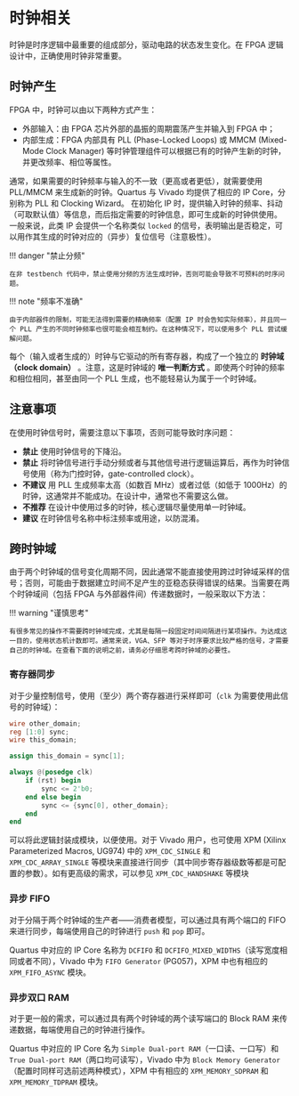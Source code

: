 # 时钟相关

时钟是时序逻辑中最重要的组成部分，驱动电路的状态发生变化。在 FPGA 逻辑设计中，正确使用时钟非常重要。

## 时钟产生

FPGA 中，时钟可以由以下两种方式产生：

* 外部输入：由 FPGA 芯片外部的晶振的周期震荡产生并输入到 FPGA 中；
* 内部生成：FPGA 内部具有 PLL (Phase-Locked Loops) 或 MMCM (Mixed-Mode Clock Manager) 等时钟管理组件可以根据已有的时钟产生新的时钟，并更改频率、相位等属性。

通常，如果需要的时钟频率与输入的不一致（更高或者更低），就需要使用 PLL/MMCM 来生成新的时钟。Quartus 与 Vivado 均提供了相应的 IP Core，分别称为 PLL 和 Clocking Wizard。
在初始化 IP 时，提供输入时钟的频率、抖动（可取默认值）等信息，而后指定需要的时钟信息，即可生成新的时钟供使用。
一般来说，此类 IP 会提供一个名称类似 `locked` 的信号，表明输出是否稳定，可以用作其生成的时钟对应的（异步）复位信号（注意极性）。


!!! danger "禁止分频"

    在非 testbench 代码中，禁止使用分频的方法生成时钟，否则可能会导致不可预料的时序问题。


!!! note "频率不准确"
    
    由于内部器件的限制，可能无法得到需要的精确频率（配置 IP 时会告知实际频率），并且同一个 PLL 产生的不同时钟频率也很可能会相互制约。在这种情况下，可以使用多个 PLL 尝试缓解问题。


每个（输入或者生成的）时钟与它驱动的所有寄存器，构成了一个独立的 **时钟域（clock domain）** 。注意，这是时钟域的 **唯一判断方式** 。即使两个时钟的频率和相位相同，甚至由同一个 PLL 生成，也不能轻易认为属于一个时钟域。


## 注意事项

在使用时钟信号时，需要注意以下事项，否则可能导致时序问题：

* **禁止** 使用时钟信号的下降沿。
* **禁止** 将时钟信号进行手动分频或者与其他信号进行逻辑运算后，再作为时钟信号使用（称为门控时钟，gate-controlled clock）。
* **不建议** 用 PLL 生成频率太高（如数百 MHz）或者过低（如低于 1000Hz）的时钟，这通常并不能成功。在设计中，通常也不需要这么做。
* **不推荐** 在设计中使用过多的时钟，核心逻辑尽量使用单一时钟域。
* **建议** 在时钟信号名称中标注频率或用途，以防混淆。

## 跨时钟域

由于两个时钟域的信号变化周期不同，因此通常不能直接使用跨过时钟域采样的信号；否则，可能由于数据建立时间不足产生的亚稳态获得错误的结果。当需要在两个时钟域间（包括 FPGA 与外部器件间）传递数据时，一般采取以下方法：

!!! warning "谨慎思考"

    有很多常见的操作不需要跨时钟域完成，尤其是每隔一段固定时间间隔进行某项操作。为达成这一目的，使用状态机计数即可。通常来说，VGA、SFP 等对于时序要求比较严格的信号，才需要自己的时钟域。在查看下面的说明之前，请务必仔细思考跨时钟域的必要性。

### 寄存器同步

对于少量控制信号，使用（至少）两个寄存器进行采样即可（`clk` 为需要使用此信号的时钟域）：

```verilog
wire other_domain;
reg [1:0] sync;
wire this_domain;

assign this_domain = sync[1];

always @(posedge clk)
    if (rst) begin
        sync <= 2'b0;
    end else begin
        sync <= {sync[0], other_domain};
    end
end
```

可以将此逻辑封装成模块，以便使用。对于 Vivado 用户，也可使用 XPM (Xilinx Parameterized Macros, UG974) 中的 `XPM_CDC_SINGLE` 和 `XPM_CDC_ARRAY_SINGLE` 等模块来直接进行同步（其中同步寄存器级数等都是可配置的参数）。如有更高级的需求，可以参见 `XPM_CDC_HANDSHAKE` 等模块

### 异步 FIFO

对于分隔于两个时钟域的生产者——消费者模型，可以通过具有两个端口的 FIFO 来进行同步，每端使用自己的时钟进行 `push` 和 `pop` 即可。

Quartus 中对应的 IP Core 名称为 `DCFIFO` 和 `DCFIFO_MIXED_WIDTHS`（读写宽度相同或者不同），Vivado 中为 `FIFO Generator` (PG057)，XPM 中也有相应的 `XPM_FIFO_ASYNC` 模块。

### 异步双口 RAM

对于更一般的需求，可以通过具有两个时钟域的两个读写端口的 Block RAM 来传递数据，每端使用自己的时钟进行操作。

Quartus 中对应的 IP Core 名为 `Simple Dual-port RAM`（一口读、一口写）和 `True Dual-port RAM`（两口均可读写），Vivado 中为 `Block Memory Generator`（配置时同样可选前述两种模式），XPM 中有相应的 `XPM_MEMORY_SDPRAM` 和 `XPM_MEMORY_TDPRAM` 模块。
